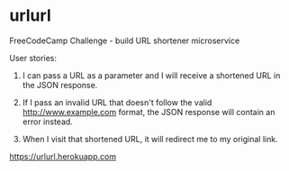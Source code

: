 # urlurl
FreeCodeCamp Challenge - build URL shortener microservice

User stories:
1. I can pass a URL as a parameter and I will receive a shortened URL in the JSON response.

2. If I pass an invalid URL that doesn't follow the valid http://www.example.com format, the JSON response will contain an error instead.

3.  When I visit that shortened URL, it will redirect me to my original link.

https://urlurl.herokuapp.com
